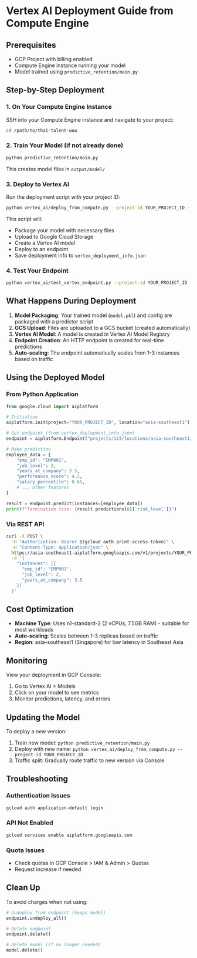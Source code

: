 # Vertex AI Deployment Guide from Compute Engine

## Prerequisites
- GCP Project with billing enabled
- Compute Engine instance running your model
- Model trained using `predictive_retention/main.py`

## Step-by-Step Deployment

### 1. On Your Compute Engine Instance

SSH into your Compute Engine instance and navigate to your project:
```bash
cd /path/to/thai-talent-wow
```

### 2. Train Your Model (if not already done)
```bash
python predictive_retention/main.py
```
This creates model files in `output/model/`

### 3. Deploy to Vertex AI

Run the deployment script with your project ID:
```bash
python vertex_ai/deploy_from_compute.py --project-id YOUR_PROJECT_ID --region asia-southeast1
```

This script will:
- Package your model with necessary files
- Upload to Google Cloud Storage
- Create a Vertex AI model
- Deploy to an endpoint
- Save deployment info to `vertex_deployment_info.json`

### 4. Test Your Endpoint
```bash
python vertex_ai/test_vertex_endpoint.py --project-id YOUR_PROJECT_ID
```

## What Happens During Deployment

1. **Model Packaging**: Your trained model (`model.pkl`) and config are packaged with a predictor script
2. **GCS Upload**: Files are uploaded to a GCS bucket (created automatically)
3. **Vertex AI Model**: A model is created in Vertex AI Model Registry
4. **Endpoint Creation**: An HTTP endpoint is created for real-time predictions
5. **Auto-scaling**: The endpoint automatically scales from 1-3 instances based on traffic

## Using the Deployed Model

### From Python Application
```python
from google.cloud import aiplatform

# Initialize
aiplatform.init(project="YOUR_PROJECT_ID", location="asia-southeast1")

# Get endpoint (from vertex_deployment_info.json)
endpoint = aiplatform.Endpoint("projects/123/locations/asia-southeast1/endpoints/456")

# Make prediction
employee_data = {
    "emp_id": "EMP001",
    "job_level": 2,
    "years_at_company": 3.5,
    "performance_score": 4.2,
    "salary_percentile": 0.65,
    # ... other features
}

result = endpoint.predict(instances=[employee_data])
print(f"Termination risk: {result.predictions[0]['risk_level']}")
```

### Via REST API
```bash
curl -X POST \
  -H "Authorization: Bearer $(gcloud auth print-access-token)" \
  -H "Content-Type: application/json" \
  https://asia-southeast1-aiplatform.googleapis.com/v1/projects/YOUR_PROJECT/locations/asia-southeast1/endpoints/ENDPOINT_ID:predict \
  -d '{
    "instances": [{
      "emp_id": "EMP001",
      "job_level": 2,
      "years_at_company": 3.5
    }]
  }'
```

## Cost Optimization

- **Machine Type**: Uses n1-standard-2 (2 vCPUs, 7.5GB RAM) - suitable for most workloads
- **Auto-scaling**: Scales between 1-3 replicas based on traffic
- **Region**: asia-southeast1 (Singapore) for low latency in Southeast Asia

## Monitoring

View your deployment in GCP Console:
1. Go to Vertex AI > Models
2. Click on your model to see metrics
3. Monitor predictions, latency, and errors

## Updating the Model

To deploy a new version:
1. Train new model: `python predictive_retention/main.py`
2. Deploy with new name: `python vertex_ai/deploy_from_compute.py --project-id YOUR_PROJECT_ID`
3. Traffic split: Gradually route traffic to new version via Console

## Troubleshooting

### Authentication Issues
```bash
gcloud auth application-default login
```

### API Not Enabled
```bash
gcloud services enable aiplatform.googleapis.com
```

### Quota Issues
- Check quotas in GCP Console > IAM & Admin > Quotas
- Request increase if needed

## Clean Up

To avoid charges when not using:
```python
# Undeploy from endpoint (keeps model)
endpoint.undeploy_all()

# Delete endpoint
endpoint.delete()

# Delete model (if no longer needed)
model.delete()
```